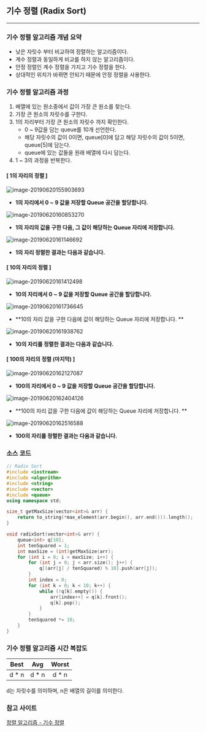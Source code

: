 ## 기수 정렬 (Radix Sort)

---

### 기수 정렬 알고리즘 개념 요약

* 낮은 자릿수 부터 비교하여 정렬하는 알고리즘이다.
* 계수 정렬과 동일하게 비교를 하지 않는 알고리즘이다.
* 안정 정렬인 계수 정렬을 가지고 기수 정렬을 한다.
* 상대적인 위치가 바뀌면 안되기 때문에 안정 정렬을 사용한다.



### 기수 정렬 알고리즘 과정

1. 배열에 있는 원소중에서 값이 가장 큰 원소를 찾는다.
2. 가장 큰 원소의 자릿수를 구한다.
3. 1의 자리부터 가장 큰 원소의 자릿수 까지 확인한다.
    - 0 ~ 9값을 담는 queue를 10개 선언한다.
    - 해당 자릿수의 값이 0이면, queue[0]에 담고 해당 자릿수의 값이 5이면, queue[5]에 담는다.
    - queue에 있는 값들을 원래 배열에 다시 담는다.
4. 1 ~ 3의 과정을 반복한다.



#### **[ 1의 자리의 정렬 ]**

![image-20190620155903693](https://github.com/bestdevhyo1225/image_repository/blob/master/image-20190620155903693.png?raw=true)

* **1의 자리에서 0 ~ 9 값을 저장할 Queue 공간을 할당합니다.**

![image-20190620160853270](https://github.com/bestdevhyo1225/image_repository/blob/master/image-20190620160853270.png?raw=true)

* **1의 자리의 값을 구한 다음, 그 값이 해당하는 Queue 자리에 저장합니다.**

![image-20190620161146692](https://github.com/bestdevhyo1225/image_repository/blob/master/image-20190620161146692.png?raw=true)

* **1의 자리 정렬한 결과는 다음과 같습니다.**



#### **[ 10의 자리의 정렬 ]**

![image-20190620161412498](https://github.com/bestdevhyo1225/image_repository/blob/master/image-20190620161412498.png?raw=true)

* **10의 자리에서 0 ~ 9 값을 저장할 Queue 공간을 할당합니다.**

![image-20190620161736645](https://github.com/bestdevhyo1225/image_repository/blob/master/image-20190620161736645.png?raw=true)

* **10의 자리 값을 구한 다음에 값이 해당하는 Queue 자리에 저장합니다. **

![image-20190620161938762](https://github.com/bestdevhyo1225/image_repository/blob/master/image-20190620161931875.png?raw=true)

* **10의 자리를 정렬한 결과는 다음과 같습니다.**



#### **[ 100의 자리의 정렬 (마지막) ]**

![image-20190620162127087](https://github.com/bestdevhyo1225/image_repository/blob/master/image-20190620162127087.png?raw=true)

* **100의 자리에서 0 ~ 9 값을 저장할 Queue 공간을 할당합니다.**

![image-20190620162404126](https://github.com/bestdevhyo1225/image_repository/blob/master/image-20190620162404126.png?raw=true)

* **100의 자리 값을 구한 다음에 값이 해당하는 Queue 자리에 저장합니다. **

![image-20190620162516588](https://github.com/bestdevhyo1225/image_repository/blob/master/image-20190620162516588.png?raw=true)

* **100의 자리를 정렬한 결과는 다음과 같습니다.**



### 소스 코드
```c++
// Radix Sort
#include <iostream>
#include <algorithm>
#include <string>
#include <vector>
#include <queue>
using namespace std;

size_t getMaxSize(vector<int>& arr) {
    return to_string(*max_element(arr.begin(), arr.end())).length();
}

void radixSort(vector<int>& arr) {
    queue<int> q[10];
    int tenSquared = 1;
    int maxSize = (int)getMaxSize(arr);
    for (int i = 0; i < maxSize; i++) {
        for (int j = 0; j < arr.size(); j++) {
            q[(arr[j] / tenSquared) % 10].push(arr[j]);
        }
        int index = 0;
        for (int k = 0; k < 10; k++) {
            while (!q[k].empty()) {
                arr[index++] = q[k].front();
                q[k].pop();
            }
        }
        tenSquared *= 10;
    }
}
```



### 기수 정렬 알고리즘 시간 복잡도

| Best  |  Avg  |  Worst  |
| :----:| :---: | :-----: |
| d * n | d * n | d * n   |

d는 자릿수를 의미하며, n은 배열의 길이를 의미한다. 



### 참고 사이트
[정렬 알고리즘 - 기수 정렬](https://lktprogrammer.tistory.com/48)